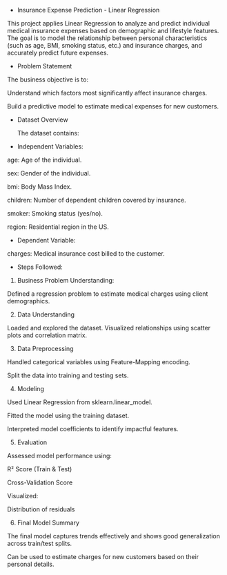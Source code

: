 * Insurance Expense Prediction - Linear Regression

This project applies Linear Regression to analyze and predict individual medical insurance expenses based on demographic and lifestyle features. The goal is to model the relationship between personal characteristics (such as age, BMI, smoking status, etc.) and insurance charges, and accurately predict future expenses.

* Problem Statement

The business objective is to:

Understand which factors most significantly affect insurance charges.

Build a predictive model to estimate medical expenses for new customers.

* Dataset Overview

  The dataset contains:

* Independent Variables:
  
age: Age of the individual.

sex: Gender of the individual.

bmi: Body Mass Index.

children: Number of dependent children covered by insurance.

smoker: Smoking status (yes/no).

region: Residential region in the US.

* Dependent Variable:

charges: Medical insurance cost billed to the customer.

* Steps Followed:
  
1. Business Problem Understanding:

  Defined a regression problem to estimate medical charges using client demographics.

2. Data Understanding

  Loaded and explored the dataset.
  Visualized relationships using scatter plots and correlation matrix.

3. Data Preprocessing

  Handled categorical variables using Feature-Mapping encoding.

  Split the data into training and testing sets.

4. Modeling

  Used Linear Regression from sklearn.linear_model.

  Fitted the model using the training dataset.
  
  Interpreted model coefficients to identify impactful features.

5. Evaluation

  Assessed model performance using:

  R² Score (Train & Test)

  Cross-Validation Score

  Visualized:

  Distribution of residuals
  
6. Final Model Summary

  The final model captures trends effectively and shows good generalization across train/test splits.

  Can be used to estimate charges for new customers based on their personal details.
